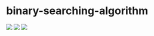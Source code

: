 # binary-searching-algorithm
![](https://www.techiedelight.com/wp-content/uploads/Binary-Search-1.png)
![](https://www.techiedelight.com/wp-content/uploads/Binary-Search-2.png)
![](https://www.techiedelight.com/wp-content/uploads/Binary-Search-3.png)
